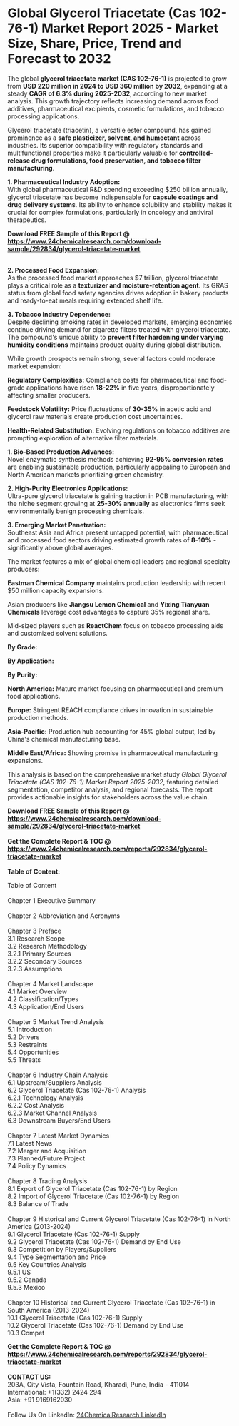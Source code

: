 <h1>Global Glycerol Triacetate (Cas 102-76-1) Market Report 2025 - Market Size, Share, Price, Trend and Forecast to 2032</h1><p>The global <strong>glycerol triacetate market (CAS 102-76-1)</strong> is projected to grow from <strong>USD 220 million in 2024 to USD 360 million by 2032</strong>, expanding at a steady <strong>CAGR of 6.3% during 2025-2032</strong>, according to new market analysis. This growth trajectory reflects increasing demand across food additives, pharmaceutical excipients, cosmetic formulations, and tobacco processing applications.</p><p>Glycerol triacetate (triacetin), a versatile ester compound, has gained prominence as a <strong>safe plasticizer, solvent, and humectant</strong> across industries. Its superior compatibility with regulatory standards and multifunctional properties make it particularly valuable for <strong>controlled-release drug formulations, food preservation, and tobacco filter manufacturing</strong>.</p><p><strong>1. Pharmaceutical Industry Adoption:</strong><br>
With global pharmaceutical R&amp;D spending exceeding $250 billion annually, glycerol triacetate has become indispensable for <strong>capsule coatings and drug delivery systems</strong>. Its ability to enhance solubility and stability makes it crucial for complex formulations, particularly in oncology and antiviral therapeutics.</p><div><b>Download FREE Sample of this Report @ 
            <a href="https://www.24chemicalresearch.com/download-sample/292834/glycerol-triacetate-market">
            https://www.24chemicalresearch.com/download-sample/292834/glycerol-triacetate-market</a></b></div><br><p><strong>2. Processed Food Expansion:</strong><br>
As the processed food market approaches $7 trillion, glycerol triacetate plays a critical role as a <strong>texturizer and moisture-retention agent</strong>. Its GRAS status from global food safety agencies drives adoption in bakery products and ready-to-eat meals requiring extended shelf life.</p><p><strong>3. Tobacco Industry Dependence:</strong><br>
Despite declining smoking rates in developed markets, emerging economies continue driving demand for cigarette filters treated with glycerol triacetate. The compound's unique ability to <strong>prevent filter hardening under varying humidity conditions</strong> maintains product quality during global distribution.</p><p>While growth prospects remain strong, several factors could moderate market expansion:</p><p><strong>Regulatory Complexities:</strong> Compliance costs for pharmaceutical and food-grade applications have risen <strong>18-22%</strong> in five years, disproportionately affecting smaller producers.</p><p><strong>Feedstock Volatility:</strong> Price fluctuations of <strong>30-35%</strong> in acetic acid and glycerol raw materials create production cost uncertainties.</p><p><strong>Health-Related Substitution:</strong> Evolving regulations on tobacco additives are prompting exploration of alternative filter materials.</p><p><strong>1. Bio-Based Production Advances:</strong><br>
Novel enzymatic synthesis methods achieving <strong>92-95% conversion rates</strong> are enabling sustainable production, particularly appealing to European and North American markets prioritizing green chemistry.</p><p><strong>2. High-Purity Electronics Applications:</strong><br>
Ultra-pure glycerol triacetate is gaining traction in PCB manufacturing, with the niche segment growing at <strong>25-30% annually</strong> as electronics firms seek environmentally benign processing chemicals.</p><p><strong>3. Emerging Market Penetration:</strong><br>
Southeast Asia and Africa present untapped potential, with pharmaceutical and processed food sectors driving estimated growth rates of <strong>8-10%</strong> - significantly above global averages.</p><p>The market features a mix of global chemical leaders and regional specialty producers: </p><p><strong>Eastman Chemical Company</strong> maintains production leadership with recent $50 million capacity expansions.</p><p>Asian producers like <strong>Jiangsu Lemon Chemical</strong> and <strong>Yixing Tianyuan Chemicals</strong> leverage cost advantages to capture 35% regional share.</p><p>Mid-sized players such as <strong>ReactChem</strong> focus on tobacco processing aids and customized solvent solutions.</p><p><strong>By Grade:</strong></p><p><strong>By Application:</strong></p><p><strong>By Purity:</strong></p><p><strong>North America:</strong> Mature market focusing on pharmaceutical and premium food applications.</p><p><strong>Europe:</strong> Stringent REACH compliance drives innovation in sustainable production methods.</p><p><strong>Asia-Pacific:</strong> Production hub accounting for 45% global output, led by China's chemical manufacturing base.</p><p><strong>Middle East/Africa:</strong> Showing promise in pharmaceutical manufacturing expansions.</p><p>This analysis is based on the comprehensive market study <em>Global Glycerol Triacetate (CAS 102-76-1) Market Report 2025-2032</em>, featuring detailed segmentation, competitor analysis, and regional forecasts. The report provides actionable insights for stakeholders across the value chain.</p><div><b>Download FREE Sample of this Report @ 
            <a href="https://www.24chemicalresearch.com/download-sample/292834/glycerol-triacetate-market">
            https://www.24chemicalresearch.com/download-sample/292834/glycerol-triacetate-market</a></b></div><br><div><b>Get the Complete Report & TOC @ 
            <a href="https://www.24chemicalresearch.com/reports/292834/glycerol-triacetate-market">
            https://www.24chemicalresearch.com/reports/292834/glycerol-triacetate-market</a></b></div><br>
            <b>Table of Content:</b><p>Table of Content<br />
<br />
Chapter 1 Executive Summary<br />
<br />
Chapter 2 Abbreviation and Acronyms<br />
<br />
Chapter 3 Preface<br />
3.1 Research Scope<br />
3.2 Research Methodology<br />
  3.2.1 Primary Sources<br />
  3.2.2 Secondary Sources<br />
  3.2.3 Assumptions<br />
		<br />
Chapter 4 Market Landscape<br />
4.1 Market Overview<br />
4.2 Classification/Types<br />
4.3 Application/End Users<br />
<br />
Chapter 5 Market Trend Analysis <br />
5.1 Introduction<br />
5.2 Drivers<br />
5.3 Restraints<br />
5.4 Opportunities<br />
5.5 Threats<br />
<br />
Chapter 6 Industry Chain Analysis<br />
6.1 Upstream/Suppliers Analysis<br />
6.2 Glycerol Triacetate (Cas 102-76-1) Analysis<br />
  6.2.1 Technology Analysis<br />
  6.2.2 Cost Analysis<br />
  6.2.3 Market Channel Analysis<br />
6.3 Downstream Buyers/End Users<br />
<br />
Chapter 7 Latest Market Dynamics<br />
7.1 Latest News<br />
7.2 Merger and Acquisition<br />
7.3 Planned/Future Project<br />
7.4 Policy Dynamics<br />
<br />
Chapter 8 Trading Analysis<br />
8.1 Export of Glycerol Triacetate (Cas 102-76-1) by Region<br />
8.2 Import of Glycerol Triacetate (Cas 102-76-1) by Region<br />
8.3 Balance of Trade<br />
<br />
Chapter 9 Historical and Current Glycerol Triacetate (Cas 102-76-1) in North America (2013-2024)<br />
9.1 Glycerol Triacetate (Cas 102-76-1) Supply <br />
9.2 Glycerol Triacetate (Cas 102-76-1) Demand by End Use<br />
9.3 Competition by Players/Suppliers<br />
9.4 Type Segmentation and Price<br />
9.5 Key Countries Analysis<br />
  9.5.1 US<br />
  9.5.2 Canada<br />
  9.5.3 Mexico<br />
<br />
Chapter 10 Historical and Current Glycerol Triacetate (Cas 102-76-1) in South America (2013-2024)<br />
10.1 Glycerol Triacetate (Cas 102-76-1) Supply <br />
10.2 Glycerol Triacetate (Cas 102-76-1) Demand by End Use<br />
10.3 Compet</p><div><b>Get the Complete Report & TOC @ 
            <a href="https://www.24chemicalresearch.com/reports/292834/glycerol-triacetate-market">
            https://www.24chemicalresearch.com/reports/292834/glycerol-triacetate-market</a></b></div><br><b>CONTACT US:</b><br>
            203A, City Vista, Fountain Road, Kharadi, Pune, India - 411014<br>
            International: +1(332) 2424 294<br>
            Asia: +91 9169162030 <br><br>
            Follow Us On LinkedIn: <a href="https://www.linkedin.com/company/24chemicalresearch/">24ChemicalResearch LinkedIn</a>